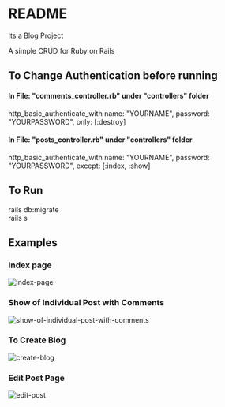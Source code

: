 

# README

Its a Blog Project  

A simple CRUD for Ruby on Rails  


## To Change Authentication before running 

#### In File: "comments_controller.rb" under "controllers" folder

http_basic_authenticate_with name: "YOURNAME", password: "YOURPASSWORD", only: [:destroy]

#### In File: "posts_controller.rb" under "controllers" folder

http_basic_authenticate_with name: "YOURNAME", password: "YOURPASSWORD", except: [:index, :show]

## To Run

rails db:migrate  
rails s

## Examples

### Index page

![index-page](https://user-images.githubusercontent.com/38043621/44436534-b6bdf000-a583-11e8-8e5a-f803ef42ddb1.png)

### Show of Individual Post with Comments

![show-of-individual-post-with-comments](https://user-images.githubusercontent.com/38043621/44436568-ecfb6f80-a583-11e8-9fb4-3d1c445c20d5.png)

### To Create Blog

![create-blog](https://user-images.githubusercontent.com/38043621/44436489-75c5db80-a583-11e8-9fab-e0326c48fbf1.png)

### Edit Post Page

![edit-post](https://user-images.githubusercontent.com/38043621/44436606-2cc25700-a584-11e8-90b7-baaf81d18c30.png)
